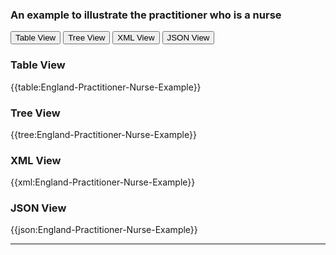 ### An example to illustrate the practitioner who is a nurse

<div class="tab">
 <button class="tablinks active" onclick="openTab(event, 'Table View')">Table View</button>
 <button class="tablinks" onclick="openTab(event, 'Tree View')">Tree View</button>
  <button class="tablinks" onclick="openTab(event, 'XML View')">XML View</button>
  <button class="tablinks" onclick="openTab(event, 'JSON View')">JSON View</button>
</div>
    

    
<div id="Table View" class="tabcontent" style="display:block">
  <h3>Table View</h3>
{{table:England-Practitioner-Nurse-Example}}
</div>
<div id="Tree View" class="tabcontent">
  <h3>Tree View</h3>
{{tree:England-Practitioner-Nurse-Example}}
</div>
<div id="XML View" class="tabcontent">
  <h3>XML View</h3>
{{xml:England-Practitioner-Nurse-Example}}
</div>
<div id="JSON View" class="tabcontent">
  <h3>JSON View</h3>
{{json:England-Practitioner-Nurse-Example}}
</div>

---
